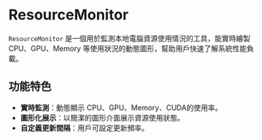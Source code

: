 # ResourceMonitor

`ResourceMonitor` 是一個用於監測本地電腦資源使用情況的工具，能實時繪製 CPU、GPU、Memory 等使用狀況的動態圖形，幫助用戶快速了解系統性能負載。

## 功能特色

- **實時監測**：動態顯示 CPU、GPU、Memory、CUDA的使用率。
- **圖形化展示**：以簡潔的圖形介面展示資源使用狀態。
- **自定義更新間隔**：用戶可設定更新頻率。
